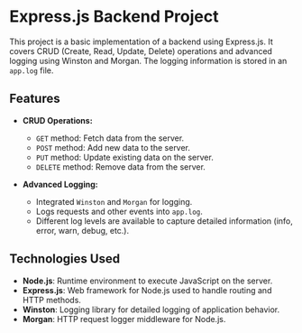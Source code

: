 # Express.js Backend Project

This project is a basic implementation of a backend using Express.js. It covers CRUD (Create, Read, Update, Delete) operations and advanced logging using Winston and Morgan. The logging information is stored in an `app.log` file.

## Features

- **CRUD Operations:**
  - `GET` method: Fetch data from the server.
  - `POST` method: Add new data to the server.
  - `PUT` method: Update existing data on the server.
  - `DELETE` method: Remove data from the server.

- **Advanced Logging:**
  - Integrated `Winston` and `Morgan` for logging.
  - Logs requests and other events into `app.log`.
  - Different log levels are available to capture detailed information (info, error, warn, debug, etc.).

## Technologies Used

- **Node.js**: Runtime environment to execute JavaScript on the server.
- **Express.js**: Web framework for Node.js used to handle routing and HTTP methods.
- **Winston**: Logging library for detailed logging of application behavior.
- **Morgan**: HTTP request logger middleware for Node.js.
